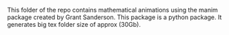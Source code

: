 This folder of the repo contains mathematical animations using the manim package created by Grant Sanderson. This package is a python package. It generates big tex folder size of approx (30Gb). 
